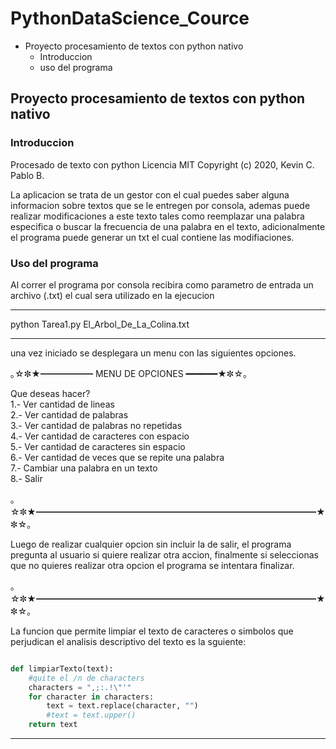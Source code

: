 # PythonDataScience_Cource

- Proyecto procesamiento de textos con python nativo
  - Introduccion
  - uso del programa

## Proyecto procesamiento de textos con python nativo
### Introduccion

Procesado de texto con python
Licencia MIT
Copyright (c) 2020, Kevin C. Pablo B.

La aplicacion se trata de un gestor con el cual puedes saber alguna informacion sobre textos que se le entregen por consola, ademas puede realizar modificaciones a este texto tales como reemplazar una palabra especifica o buscar la frecuencia de una palabra en el texto, adicionalmente el programa puede generar un txt el cual contiene las modifiaciones.

### Uso del programa

Al correr el programa por consola recibira como parametro de entrada un archivo (.txt) el cual sera utilizado en la ejecucion

-----

python Tarea1.py El_Arbol_De_La_Colina.txt

-----

una vez iniciado se desplegara un menu con las siguientes opciones.

｡☆✼★━━━━━━  MENU DE OPCIONES  ━━━━━━★✼☆｡

Que deseas hacer?  
 1.- Ver cantidad de lineas  
 2.- Ver cantidad de palabras  
 3.- Ver cantidad de palabras no repetidas  
 4.- Ver cantidad de caracteres con espacio  
 5.- Ver cantidad de caracteres sin espacio  
 6.- Ver cantidad de veces que se repite una palabra  
 7.- Cambiar una palabra en un texto  
 8.- Salir  

｡☆✼★━━━━━━━━━━━━━━━━━━━━━━━━━━━━━━━━★✼☆｡

Luego de realizar cualquier opcion sin incluir la de salir, el programa pregunta al usuario si quiere realizar otra accion, finalmente si seleccionas que no quieres realizar otra opcion el programa se intentara finalizar.


｡☆✼★━━━━━━━━━━━━━━━━━━━━━━━━━━━━━━━━★✼☆｡

La funcion que permite limpiar el texto de caracteres o simbolos que perjudican el analisis descriptivo del texto es la sguiente:

```python

def limpiarTexto(text):
    #quite el /n de characters
    characters = ",;:.!\"'"
    for character in characters:
        text = text.replace(character, "")
        #text = text.upper()
    return text

```
-----
